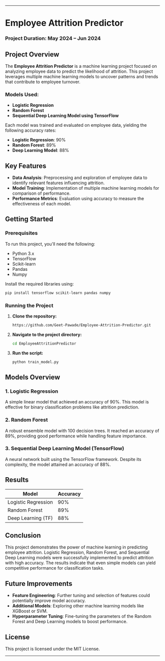 
---

# Employee Attrition Predictor

### Project Duration: May 2024 – Jun 2024 

## Project Overview

The **Employee Attrition Predictor** is a machine learning project focused on analyzing employee data to predict the likelihood of attrition. This project leverages multiple machine learning models to uncover patterns and trends that contribute to employee turnover.

### Models Used:
- **Logistic Regression**
- **Random Forest**
- **Sequential Deep Learning Model using TensorFlow**

Each model was trained and evaluated on employee data, yielding the following accuracy rates:
- **Logistic Regression**: 90%
- **Random Forest**: 89%
- **Deep Learning Model**: 88%

## Key Features

- **Data Analysis**: Preprocessing and exploration of employee data to identify relevant features influencing attrition.
- **Model Training**: Implementation of multiple machine learning models for comparison of performance.
- **Performance Metrics**: Evaluation using accuracy to measure the effectiveness of each model.

## Getting Started

### Prerequisites

To run this project, you'll need the following:
- Python 3.x
- TensorFlow
- Scikit-learn
- Pandas
- Numpy

Install the required libraries using:

```bash
pip install tensorflow scikit-learn pandas numpy
```

### Running the Project

1. **Clone the repository:**
   ```bash
   https://github.com/Geet-Pawade/Employee-Attrition-Predictor.git
   ```

2. **Navigate to the project directory:**
   ```bash
   cd EmployeeAttritionPredictor
   ```

3. **Run the script:**
   ```bash
   python train_model.py
   ```

## Models Overview

### 1. Logistic Regression
A simple linear model that achieved an accuracy of 90%. This model is effective for binary classification problems like attrition prediction.

### 2. Random Forest
A robust ensemble model with 100 decision trees. It reached an accuracy of 89%, providing good performance while handling feature importance.

### 3. Sequential Deep Learning Model (TensorFlow)
A neural network built using the TensorFlow framework. Despite its complexity, the model attained an accuracy of 88%.

## Results

| Model               | Accuracy |
|---------------------|----------|
| Logistic Regression | 90%      |
| Random Forest       | 89%      |
| Deep Learning (TF)  | 88%      |

## Conclusion

This project demonstrates the power of machine learning in predicting employee attrition. Logistic Regression, Random Forest, and Sequential Deep Learning models were successfully implemented to predict attrition with high accuracy. The results indicate that even simple models can yield competitive performance for classification tasks.

## Future Improvements

- **Feature Engineering**: Further tuning and selection of features could potentially improve model accuracy.
- **Additional Models**: Exploring other machine learning models like XGBoost or SVM.
- **Hyperparameter Tuning**: Fine-tuning the parameters of the Random Forest and Deep Learning models to boost performance.

## License

This project is licensed under the MIT License.

---

